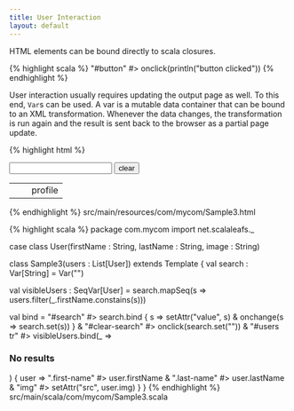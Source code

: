 ```yaml
---
title: User Interaction
layout: default
---
```


HTML elements can be bound directly to scala closures.

{% highlight scala %}
"#button" #> onclick(println("button clicked"))
{% endhighlight %}

User interaction usually requires updating the output page as well. To this end, `Var`s can be used. A var is a mutable data container that can be bound to an XML transformation. Whenever the data changes, the transformation is run again and the result is sent back to the browser as a partial page update. 

{% highlight html %}
<html>
  <input id="search" type="text"/>
  <input id="clear-search" type="button" value="clear"/>
  <table id="users">
    <tr>
      <td><span class="first-name"/></td>
      <td><span class="last-name"/></td>
      <td><a class="image">profile</a></td>
    </tr>
  </table>
</html>
{% endhighlight %}
<label>src/main/resources/com/mycom/Sample3.html</label>

{% highlight scala %}
package com.mycom
import net.scalaleafs._

case class User(firstName : String, lastName : String, image : String)

class Sample3(users : List[User]) extends Template {
  val search : Var[String] = Var("")
    
  val visibleUsers : SeqVar[User] = 
    search.mapSeq(s => users.filter(_.firstName.constains(s)))

  val bind = 
    "#search" #> search.bind { s => 
      setAttr("value", s) &
      onchange(s => search.set(s))
    } &
    "#clear-search" #> onclick(search.set("")) &
    "#users tr" #> visibleUsers.bind(_ => <h3>No results</h3>) { user =>
      ".first-name" #> user.firstName &
      ".last-name" #> user.lastName &
      "img" #> setAttr("src", user.img)
    } 
}
{% endhighlight %}
<label>src/main/scala/com/mycom/Sample3.scala</label>
